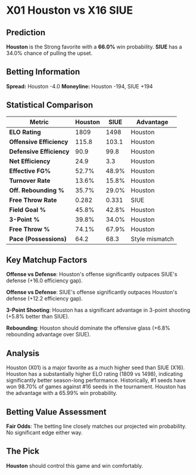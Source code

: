 # X01 Houston vs X16 SIUE

## Prediction
**Houston** is the Strong favorite with a **66.0%** win probability.
**SIUE** has a 34.0% chance of pulling the upset.

## Betting Information
**Spread:** Houston -4.0
**Moneyline:** Houston -194, SIUE +194

## Statistical Comparison

| Metric | Houston | SIUE | Advantage |
|--------|-----------------|-----------------|----------|
| **ELO Rating** | 1809 | 1498 | Houston |
| **Offensive Efficiency** | 115.8 | 103.1 | Houston |
| **Defensive Efficiency** | 90.9 | 99.8 | Houston |
| **Net Efficiency** | 24.9 | 3.3 | Houston |
| **Effective FG%** | 52.7% | 48.9% | Houston |
| **Turnover Rate** | 13.6% | 15.8% | Houston |
| **Off. Rebounding %** | 35.7% | 29.0% | Houston |
| **Free Throw Rate** | 0.282 | 0.331 | SIUE |
| **Field Goal %** | 45.8% | 42.8% | Houston |
| **3-Point %** | 39.8% | 34.0% | Houston |
| **Free Throw %** | 74.1% | 67.9% | Houston |
| **Pace (Possessions)** | 64.2 | 68.3 | Style mismatch |

## Key Matchup Factors

**Offense vs Defense**: Houston's offense significantly outpaces SIUE's defense (+16.0 efficiency gap).

**Offense vs Defense**: SIUE's offense significantly outpaces Houston's defense (+12.2 efficiency gap).

**3-Point Shooting**: Houston has a significant advantage in 3-point shooting (+5.8% better than SIUE).

**Rebounding**: Houston should dominate the offensive glass (+6.8% rebounding advantage over SIUE).

## Analysis

Houston (X01) is a major favorite as a much higher seed than SIUE (X16). Houston has a substantially higher ELO rating (1809 vs 1498), indicating significantly better season-long performance. Historically, #1 seeds have won 98.70% of games against #16 seeds in the tournament. Houston has the advantage with a 65.99% win probability.

## Betting Value Assessment

**Fair Odds**: The betting line closely matches our projected win probability. No significant edge either way.

## The Pick

**Houston** should control this game and win comfortably.

